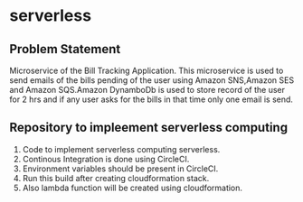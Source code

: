 # serverless
## Problem Statement
Microservice of the Bill Tracking Application. 
This microservice is used to send emails of the bills pending of the user using Amazon SNS,Amazon SES and Amazon SQS.Amazon DynamboDb is used to store record of the user for 2 hrs and if any user asks for the bills in that time only one email is send.

## Repository to impleement serverless computing
1. Code to implement serverless computing serverless.
2. Continous Integration is done using CircleCI.
3. Environment variables should be present in CircleCI.
4. Run this build after creating cloudformation stack.
5. Also lambda function will be created using cloudformation.


